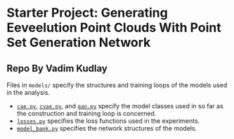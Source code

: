 # **Starter Project:** Generating Eeveelution Point Clouds With Point Set Generation Network
## Repo By Vadim Kudlay

Files in `models/` specify the structures and training loops of the models used in the analysis. 

- [`cae.py`](cae.py), [`cvae.py`](cvae.py), and [`gan.py`](gan.py) specify the model classes used in so far as the construction and 
training loop is concerned.
- [`losses.py`](losses.py) specifies the loss functions used in the experiments.
- [`model_bank.py`](model_bank.py) specifies the network structures of the models.